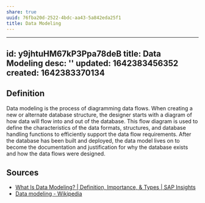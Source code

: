 ```yaml
---
share: true
uuid: 76fba20d-2522-4bdc-aa43-5a842eda25f1
title: Data Modeling
---
```

---
id: y9jhtuHM67kP3Ppa78deB
title: Data Modeling
desc: ''
updated: 1642383456352
created: 1642383370134
---

## Definition

Data modeling is the process of diagramming data flows. When creating a new or alternate database structure, the designer starts with a diagram of how data will flow into and out of the database. This flow diagram is used to define the characteristics of the data formats, structures, and database handling functions to efficiently support the data flow requirements. After the database has been built and deployed, the data model lives on to become the documentation and justification for why the database exists and how the data flows were designed.

## Sources

* [What Is Data Modeling? | Definition, Importance, & Types | SAP Insights](https://www.sap.com/insights/what-is-data-modeling.html)
* [Data modeling - Wikipedia](https://en.wikipedia.org/wiki/Data_modeling)
